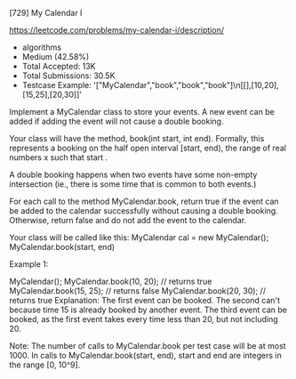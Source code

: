 [729] My Calendar I  

https://leetcode.com/problems/my-calendar-i/description/

* algorithms
* Medium (42.58%)
* Total Accepted:    13K
* Total Submissions: 30.5K
* Testcase Example:  '["MyCalendar","book","book","book"]\n[[],[10,20],[15,25],[20,30]]'


Implement a MyCalendar class to store your events. A new event can be added if adding the event will not cause a double booking.

Your class will have the method, book(int start, int end).  Formally, this represents a booking on the half open interval [start, end), the range of real numbers x such that start .

A double booking happens when two events have some non-empty intersection (ie., there is some time that is common to both events.)

For each call to the method MyCalendar.book, return true if the event can be added to the calendar successfully without causing a double booking.  Otherwise, return false and do not add the event to the calendar.


Your class will be called like this:
MyCalendar cal = new MyCalendar();
MyCalendar.book(start, end)

Example 1:

MyCalendar();
MyCalendar.book(10, 20); // returns true
MyCalendar.book(15, 25); // returns false
MyCalendar.book(20, 30); // returns true
Explanation: 
The first event can be booked.  The second can't because time 15 is already booked by another event.
The third event can be booked, as the first event takes every time less than 20, but not including 20.



Note:
The number of calls to MyCalendar.book per test case will be at most 1000.
In calls to MyCalendar.book(start, end), start and end are integers in the range [0, 10^9].

